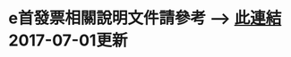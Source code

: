 # e首發票相關說明文件請參考 --> [此連結](https://sl-pd.gitbooks.io/einvoice_erp_api/content/) <span color='red'>2017-07-01更新</span>
